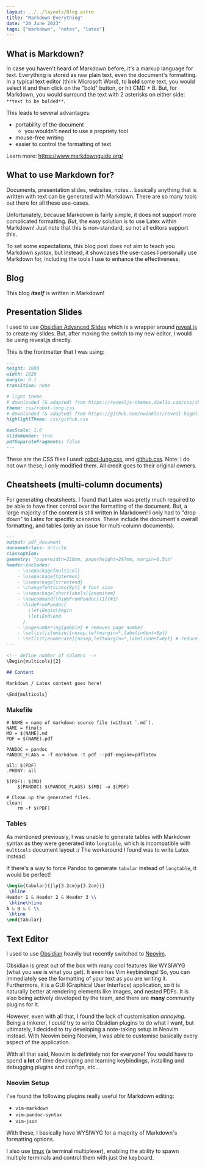 ```yaml
---
layout: ../../layouts/Blog.astro
title: "Markdown Everything"
date: "20 June 2023"
tags: ["markdown", "notes", "latex"]
---
```


<!-- TODO: images / PDFs of sample notes & slides -->

## What is Markdown?

In case you haven't heard of Markdown before, it's a markup language for text. Everything is stored as raw plain text, even the document's formatting. In a typical text editor (think Microsoft Word), to **bold** some text, you would select it and then click on the "bold" button, or hit CMD + B. But, for Markdown, you would surround the text with 2 asterisks on either side: `**text to be bolded**`.

This leads to several advantages:

- portability of the document
	- you wouldn't need to use a propriety tool
- mouse-free writing
- easier to control the formatting of text

Learn more: https://www.markdownguide.org/

## What to use Markdown for?

Documents, presentation slides, websites, notes... basically anything that is written with text can be generated with Markdown. There are so many tools out there for all these use-cases.

Unfortunately, because Markdown is fairly simple, it does not support more complicated formatting. *But*, the easy solution is to use Latex within Markdown! Just note that this is non-standard, so not all editors support this.

To set some expectations, this blog post does not aim to teach you Markdown *syntax*, but instead, it showcases the use-cases I personally use Markdown for, including the tools I use to enhance the effectiveness.

## Blog

This blog ***itself*** is written in Markdown!

<!-- TODO: write this section -->

## Presentation Slides

I used to use [Obsidian Advanced Slides](https://github.com/MSzturc/obsidian-advanced-slides) which is a wrapper around [reveal.js](https://revealjs.com/) to create my slides. But, after making the switch to my new editor, I would be using reveal.js directly.

This is the frontmatter that I was using:

```markdown
---
height: 1080
width: 1920
margin: 0.1
transition: none

# light theme
# downloaded (& adapted) from https://revealjs-themes.dzello.com/css/theme/sunblind.css
theme: css/robot-lung.css
# downloaded (& adapted) from https://github.com/nwinkler/reveal-highlight-themes/blob/master/styles/github.css
highlightTheme: css/github.css

maxScale: 1.0
slideNumber: true
pdfSeparateFragments: false
---
```

These are the CSS files I used: [robot-lung.css](https://jinwei.dev/blog/markdown-everything/robot-lung.css), and [github.css](https://jinwei.dev/blog/markdown-everything/github.css). Note: I do not own these, I only modified them. All credit goes to their original owners.

## Cheatsheets (multi-column documents)

For generating cheatsheets, I found that Latex was pretty much required to be able to have finer control over the formatting of the document. But, a large majority of the content is still written in Markdown! I only had to "drop down" to Latex for specific scenarios. These include the document's overall formatting, and tables (only an issue for multi-column documents).

```markdown
---
output: pdf_document
documentclass: article
classoption:
geometry: "paperwidth=210mm, paperheight=297mm, margin=0.5cm"
header-includes:
    - \usepackage{multicol}
    - \usepackage{tgtermes}
    - \usepackage{scrextend}
    - \changefontsizes{8pt} # font size
    - \usepackage[shortlabels]{enumitem}
    - \newcommand{\hideFromPandoc}[1]{#1}
    - \hideFromPandoc{
        \let\Begin\begin
        \let\End\end
      }
    - \pagenumbering{gobble} # removes page number
    - \setlist[itemize]{nosep,leftmargin=*,labelindent=0pt}
    - \setlist[enumerate]{nosep,leftmargin=*,labelindent=0pt} # reduce list indentation
---

<!-- define number of columns -->
\Begin{multicols}{2}

## Content

Markdown / Latex content goes here!

\End{multicols}
```

### Makefile

```make
# NAME = name of markdown source file (without `.md`).
NAME = finals
MD = $(NAME).md
PDF = $(NAME).pdf

PANDOC = pandoc
PANDOC_FLAGS = -f markdown -t pdf --pdf-engine=pdflatex

all: $(PDF)
.PHONY: all

$(PDF): $(MD)
	$(PANDOC) $(PANDOC_FLAGS) $(MD) -o $(PDF)

# Clean up the generated files.
clean:
	rm -f $(PDF)
```

### Tables

As mentioned previously, I was unable to generate tables with Markdown syntax as they were generated into `longtable`, which is incompatible with `multicols` document layout :/ The workaround I found was to write Latex instead.

If there's a way to force Pandoc to generate `tabular` instead of `longtable`, it would be perfect!

```latex
\begin{tabular}{|lp{3.2cm}p{3.2cm}|}
 \hline
Header 1 & Header 2 & Header 3 \\
 \hline\hline
A & B & C \\
 \hline
\end{tabular}
```

## Text Editor

I used to use [Obsidian](https://obsidian.md/) heavily but recently switched to [Neovim](https://neovim.io/).

Obsidian is great out of the box with many cool features like WYSIWYG (what you see is what you get). It even has Vim keybindings! So, you can immediately see the formatting of your text as you are writing it. Furthermore, it is a GUI (Graphical User Interface) application, so it is naturally better at rendering elements like images, and nested PDFs. It is also being actively developed by the team, and there are **many** community plugins for it.

However, even with all that, I found the lack of customisation *annoying*. Being a tinkerer, I *could* try to write Obsidian plugins to do what I want, but ultimately, I decided to try developing a note-taking setup in Neovim instead. With Neovim being Neovim, I was able to customise basically every aspect of the application.

With all that said, Neovim is definitely not for everyone! You would have to spend **a lot** of time developing and learning keybindings, installing and debugging plugins and configs, etc...

### Neovim Setup

I've found the following plugins really useful for Markdown editing:

- `vim-markdown`
- `vim-pandoc-syntax`
- `vim-json`

With these, I basically have WYSIWYG for a majority of Markdown's formatting options.

I also use [tmux](https://github.com/tmux/tmux/wiki) (a terminal multiplexer), enabling the ability to spawn multiple terminals and control them with just the keyboard.
